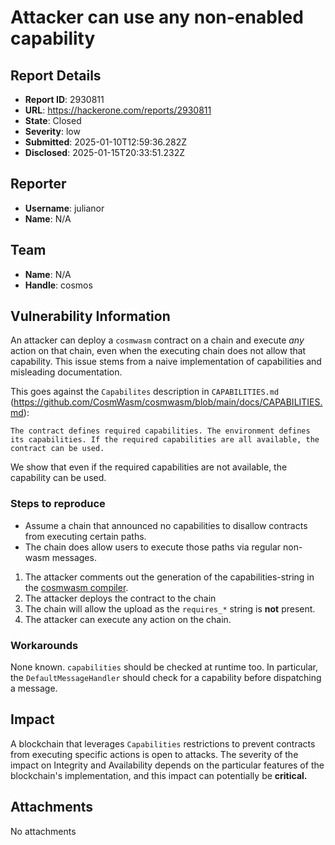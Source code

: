 # Attacker can use any non-enabled capability

## Report Details
- **Report ID**: 2930811
- **URL**: https://hackerone.com/reports/2930811
- **State**: Closed
- **Severity**: low
- **Submitted**: 2025-01-10T12:59:36.282Z
- **Disclosed**: 2025-01-15T20:33:51.232Z

## Reporter
- **Username**: julianor
- **Name**: N/A

## Team
- **Name**: N/A
- **Handle**: cosmos

## Vulnerability Information
An attacker can deploy a `cosmwasm` contract  on a chain and execute _any_ action on that chain,  even when the executing chain does not allow  that capability. This issue stems from a naive implementation  of capabilities and misleading documentation.

This goes against the `Capabilites` description 
in `CAPABILITIES.md` (https://github.com/CosmWasm/cosmwasm/blob/main/docs/CAPABILITIES.md):

```
The contract defines required capabilities. The environment defines its capabilities. If the required capabilities are all available, the contract can be used. 
```

We show that even if the required capabilities are not available, the capability can be used.

### Steps to reproduce 

 * Assume a chain that announced no capabilities to disallow contracts from executing certain paths.  
* The chain does allow users to execute those paths via regular non-wasm messages. 

1. The attacker comments out the generation of the capabilities-string in the [cosmwasm compiler](https://github.com/CosmWasm/cosmwasm//blob/3a6093936520e9a1559423b50aa911ed9b836b3c/packages/std/src/exports.rs#L40). 
2. The attacker deploys the contract to the chain 
3. The chain will allow the upload as the `requires_*` string is **not** present. 
4. The attacker can execute any action on the chain.

### Workarounds 

None known. `capabilities`  should be checked at runtime too. In particular, the `DefaultMessageHandler` should  check for a capability before dispatching a message.

## Impact

A blockchain that leverages `Capabilities` restrictions to prevent contracts from executing specific actions is open to attacks. The severity of the impact on Integrity and Availability depends on the particular features of the blockchain's implementation, and this impact can potentially be **critical.**

## Attachments
No attachments
